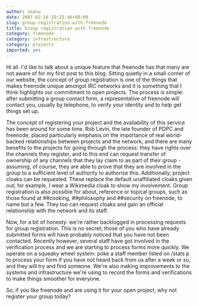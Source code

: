 ```yaml
---
author: seanw
date: 2007-02-16 20:25:46+00:00
slug: group-registration-with-freenode
title: Group registration with freenode
category: freenode
category: infrastructure
category: projects
imported: yes
---
```

Hi all. I'd like to talk about a unique feature that freenode has that many are not aware of for my first post to this blog. Sitting quietly in a small corner of our website, the concept of group registration is one of the things that makes freenode unique amongst IRC networks and it is something that I think highlights our commitment to open projects. The process is simple: after submitting a group contact form, a representative of freenode will contact you, usually by telephone, to verify your identity and to help get things set up.

The concept of registering your project and the availability of this service has been around for some time. Rob Levin, the late founder of PDPC and freenode, placed particularly emphasis on the importance of real world-backed relationships between projects and the network, and there are many benefits to the projects for going through the process: they have rights over the channels they register, and to this end can request transfer of ownership of any channels that they lay claim to as part of their group - assuming, of course, they are able to prove that they are involved in the group to a sufficient level of authority to authorise this. Additionally, project cloaks can be requested. These replace the default unaffiliated cloaks given out; for example, I wear a Wikimedia cloak to show my involvement. Group registration is also possible for about, reference or topical groups, such as those found at ##cooking, ##philosophy and ##security on freenode, to name but a few. They too can request cloaks and gain an official relationship with the network and its staff.

Now, for a bit of honesty: we're rather backlogged in processing requests for group registration. This is no secret; those of you who have already submitted forms will have probably noticed that you have not been contacted. Recently however, several staff have got involved in the verification process and we are starting to process forms more quickly. We operate on a squeaky wheel system: poke a staff member listed on /stats p to process your form if you have not heard back from us after a week or so, and they will try and find someone. We're also making improvements to the systems and infrastructure we're using to record the forms and verifications to make things smoother for everyone.

So, if you like freenode and are using it for your open project, why not register your group today?
